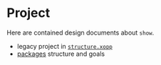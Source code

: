 # Project

Here are contained design documents about `show`.

- legacy project in [`structure.xopp`](./structure.xopp)
- [packages](./packages.md) structure and goals
